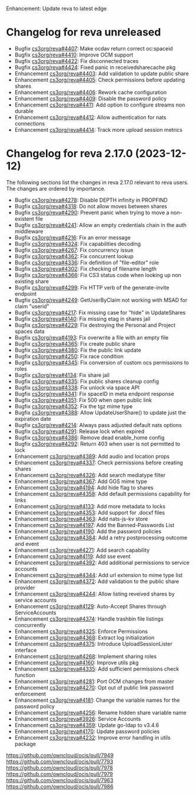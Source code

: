 Enhancement: Update reva to latest edge

Changelog for reva unreleased
=============================

*   Bugfix [cs3org/reva#4407](https://github.com/cs3org/reva/pull/4407): Make ocdav return correct oc:spaceid
*   Bugfix [cs3org/reva#4410](https://github.com/cs3org/reva/pull/4410): Improve OCM support
*   Bugfix [cs3org/reva#4422](https://github.com/cs3org/reva/pull/4422): Fix disconnected traces
*   Bugfix [cs3org/reva#4424](https://github.com/cs3org/reva/pull/4424): Fixed panic in receivedsharecache pkg
*   Enhancement [cs3org/reva#4403](https://github.com/cs3org/reva/pull/4403): Add validation to update public share
*   Enhancement [cs3org/reva#4405](https://github.com/cs3org/reva/pull/4405): Check permissions before updating shares
*   Enhancement [cs3org/reva#4406](https://github.com/cs3org/reva/pull/4406): Rework cache configuration
*   Enhancement [cs3org/reva#4409](https://github.com/cs3org/reva/pull/4409): Disable the password policy
*   Enhancement [cs3org/reva#4411](https://github.com/cs3org/reva/pull/4411): Add option to configure streams non durable
*   Enhancement [cs3org/reva#4412](https://github.com/cs3org/reva/pull/4412): Allow authentication for nats connections
*   Enhancement [cs3org/reva#4414](https://github.com/cs3org/reva/pull/4414): Track more upload session metrics

Changelog for reva 2.17.0 (2023-12-12)
=======================================

The following sections list the changes in reva 2.17.0 relevant to
reva users. The changes are ordered by importance.

*   Bugfix [cs3org/reva#4278](https://github.com/cs3org/reva/pull/4278): Disable DEPTH infinity in PROPFIND
*   Bugfix [cs3org/reva#4318](https://github.com/cs3org/reva/pull/4318): Do not allow moves between shares
*   Bugfix [cs3org/reva#4290](https://github.com/cs3org/reva/pull/4290): Prevent panic when trying to move a non-existent file
*   Bugfix [cs3org/reva#4241](https://github.com/cs3org/reva/pull/4241): Allow an empty credentials chain in the auth middleware
*   Bugfix [cs3org/reva#4216](https://github.com/cs3org/reva/pull/4216): Fix an error message
*   Bugfix [cs3org/reva#4324](https://github.com/cs3org/reva/pull/4324): Fix capabilities decoding
*   Bugfix [cs3org/reva#4267](https://github.com/cs3org/reva/pull/4267): Fix concurrency issue
*   Bugfix [cs3org/reva#4362](https://github.com/cs3org/reva/pull/4362): Fix concurrent lookup
*   Bugfix [cs3org/reva#4336](https://github.com/cs3org/reva/pull/4336): Fix definition of "file-editor" role
*   Bugfix [cs3org/reva#4302](https://github.com/cs3org/reva/pull/4302): Fix checking of filename length
*   Bugfix [cs3org/reva#4366](https://github.com/cs3org/reva/pull/4366): Fix CS3 status code when looking up non existing share
*   Bugfix [cs3org/reva#4299](https://github.com/cs3org/reva/pull/4299): Fix HTTP verb of the generate-invite endpoint
*   Bugfix [cs3org/reva#4249](https://github.com/cs3org/reva/pull/4249): GetUserByClaim not working with MSAD for claim "userid"
*   Bugfix [cs3org/reva#4217](https://github.com/cs3org/reva/pull/4217): Fix missing case for "hide" in UpdateShares
*   Bugfix [cs3org/reva#4140](https://github.com/cs3org/reva/pull/4140): Fix missing etag in shares jail
*   Bugfix [cs3org/reva#4229](https://github.com/cs3org/reva/pull/4229): Fix destroying the Personal and Project spaces data
*   Bugfix [cs3org/reva#4193](https://github.com/cs3org/reva/pull/4193): Fix overwrite a file with an empty file
*   Bugfix [cs3org/reva#4365](https://github.com/cs3org/reva/pull/4365): Fix create public share
*   Bugfix [cs3org/reva#4380](https://github.com/cs3org/reva/pull/4380): Fix the public link update
*   Bugfix [cs3org/reva#4250](https://github.com/cs3org/reva/pull/4250): Fix race condition
*   Bugfix [cs3org/reva#4345](https://github.com/cs3org/reva/pull/4345): Fix conversion of custom ocs permissions to roles
*   Bugfix [cs3org/reva#4134](https://github.com/cs3org/reva/pull/4134): Fix share jail
*   Bugfix [cs3org/reva#4335](https://github.com/cs3org/reva/pull/4335): Fix public shares cleanup config
*   Bugfix [cs3org/reva#4338](https://github.com/cs3org/reva/pull/4338): Fix unlock via space API
*   Bugfix [cs3org/reva#4341](https://github.com/cs3org/reva/pull/4341): Fix spaceID in meta endpoint response
*   Bugfix [cs3org/reva#4351](https://github.com/cs3org/reva/pull/4351): Fix 500 when open public link
*   Bugfix [cs3org/reva#4352](https://github.com/cs3org/reva/pull/4352): Fix the tgz mime type
*   Bugfix [cs3org/reva#4388](https://github.com/cs3org/reva/pull/4388): Allow UpdateUserShare() to update just the expiration date
*   Bugfix [cs3org/reva#4214](https://github.com/cs3org/reva/pull/4214): Always pass adjusted default nats options
*   Bugfix [cs3org/reva#4291](https://github.com/cs3org/reva/pull/4291): Release lock when expired
*   Bugfix [cs3org/reva#4386](https://github.com/cs3org/reva/pull/4386): Remove dead enable_home config
*   Bugfix [cs3org/reva#4292](https://github.com/cs3org/reva/pull/4292): Return 403 when user is not permitted to lock
*   Enhancement [cs3org/reva#4389](https://github.com/cs3org/reva/pull/4389): Add audio and location props
*   Enhancement [cs3org/reva#4337](https://github.com/cs3org/reva/pull/4337): Check permissions before creating shares
*   Enhancement [cs3org/reva#4326](https://github.com/cs3org/reva/pull/4326): Add search mediatype filter
*   Enhancement [cs3org/reva#4367](https://github.com/cs3org/reva/pull/4367): Add GGS mime type
*   Enhancement [cs3org/reva#4194](https://github.com/cs3org/reva/pull/4194): Add hide flag to shares
*   Enhancement [cs3org/reva#4358](https://github.com/cs3org/reva/pull/4358): Add default permissions capability for links
*   Enhancement [cs3org/reva#4133](https://github.com/cs3org/reva/pull/4133): Add more metadata to locks
*   Enhancement [cs3org/reva#4353](https://github.com/cs3org/reva/pull/4353): Add support for .docxf files
*   Enhancement [cs3org/reva#4363](https://github.com/cs3org/reva/pull/4363): Add nats-js-kv store
*   Enhancement [cs3org/reva#4197](https://github.com/cs3org/reva/pull/4197): Add the Banned-Passwords List
*   Enhancement [cs3org/reva#4190](https://github.com/cs3org/reva/pull/4190): Add the password policies
*   Enhancement [cs3org/reva#4384](https://github.com/cs3org/reva/pull/4384): Add a retry postprocessing outcome and event
*   Enhancement [cs3org/reva#4271](https://github.com/cs3org/reva/pull/4271): Add search capability
*   Enhancement [cs3org/reva#4119](https://github.com/cs3org/reva/pull/4119): Add sse event
*   Enhancement [cs3org/reva#4392](https://github.com/cs3org/reva/pull/4392): Add additional permissions to service accounts
*   Enhancement [cs3org/reva#4344](https://github.com/cs3org/reva/pull/4344): Add url extension to mime type list
*   Enhancement [cs3org/reva#4372](https://github.com/cs3org/reva/pull/4372): Add validation to the public share provider
*   Enhancement [cs3org/reva#4244](https://github.com/cs3org/reva/pull/4244): Allow listing reveived shares by service accounts
*   Enhancement [cs3org/reva#4129](https://github.com/cs3org/reva/pull/4129): Auto-Accept Shares through ServiceAccounts
*   Enhancement [cs3org/reva#4374](https://github.com/cs3org/reva/pull/4374): Handle trashbin file listings concurrently
*   Enhancement [cs3org/reva#4325](https://github.com/cs3org/reva/pull/4325): Enforce Permissions
*   Enhancement [cs3org/reva#4368](https://github.com/cs3org/reva/pull/4368): Extract log initialization
*   Enhancement [cs3org/reva#4375](https://github.com/cs3org/reva/pull/4375): Introduce UploadSessionLister interface
*   Enhancement [cs3org/reva#4268](https://github.com/cs3org/reva/pull/4268): Implement sharing roles
*   Enhancement [cs3org/reva#4160](https://github.com/cs3org/reva/pull/4160): Improve utils pkg
*   Enhancement [cs3org/reva#4335](https://github.com/cs3org/reva/pull/4335): Add sufficient permissions check function
*   Enhancement [cs3org/reva#4281](https://github.com/cs3org/reva/pull/4281): Port OCM changes from master
*   Enhancement [cs3org/reva#4270](https://github.com/cs3org/reva/pull/4270): Opt out of public link password enforcement
*   Enhancement [cs3org/reva#4181](https://github.com/cs3org/reva/pull/4181): Change the variable names for the password policy
*   Enhancement [cs3org/reva#4256](https://github.com/cs3org/reva/pull/4256): Rename hidden share variable name
*   Enhancement [cs3org/reva#3926](https://github.com/cs3org/reva/pull/3926): Service Accounts
*   Enhancement [cs3org/reva#4359](https://github.com/cs3org/reva/pull/4359): Update go-ldap to v3.4.6
*   Enhancement [cs3org/reva#4170](https://github.com/cs3org/reva/pull/4170): Update password policies
*   Enhancement [cs3org/reva#4232](https://github.com/cs3org/reva/pull/4232): Improve error handling in utils package

https://github.com/owncloud/ocis/pull/7949
https://github.com/owncloud/ocis/pull/7793
https://github.com/owncloud/ocis/pull/7978
https://github.com/owncloud/ocis/pull/7979
https://github.com/owncloud/ocis/pull/7963
https://github.com/owncloud/ocis/pull/7986
